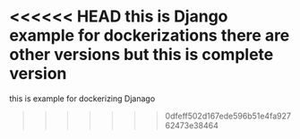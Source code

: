 <<<<<< HEAD
this is Django example for dockerizations there are other versions but this is complete version 
=======
this is example for dockerizing Djanago
>>>>>>> 0dfeff502d167ede596b51e4fa92762473e38464
